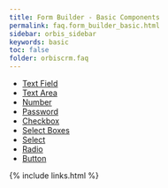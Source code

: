 ```yaml
---
title: Form Builder - Basic Components
permalink: faq.form_builder_basic.html
sidebar: orbis_sidebar
keywords: basic 
toc: false
folder: orbiscrm.faq
---
```


<ul id="profileTabs" class="nav nav-tabs">
    <li><a href="#text-field" data-toggle="tab">Text Field</a></li>
    <li><a href="#text-area" data-toggle="tab">Text Area</a></li>
    <li><a href="#number" data-toggle="tab">Number</a></li>
    <li><a href="#password" data-toggle="tab">Password</a></li>
    <li><a href="#checkbox" data-toggle="tab">Checkbox</a></li>
    <li><a href="#select-boxes" data-toggle="tab">Select Boxes</a></li>
    <li><a href="#select" data-toggle="tab">Select</a></li>
    <li><a href="#radio" data-toggle="tab">Radio</a></li>
    <li><a href="#button" data-toggle="tab">Button</a></li>
</ul>
<div class="tab-content">
    <div role="tabpanel" class="tab-pane active" id="text-field">
        <div class="panel-group" id="accordion">
        </div>
        <!-- /.panel-group -->
    </div>
    <div role="tabpanel" class="tab-pane" id="text-area">
        <div class="panel-group" id="accordion">
        </div>
        <!-- /.panel-group -->
    </div>
    <div role="tabpanel" class="tab-pane" id="number">
        <div class="panel-group" id="accordion">
        </div>
        <!-- /.panel-group -->
    </div>
    <div role="tabpanel" class="tab-pane" id="password">
        <div class="panel-group" id="accordion">
        </div>
        <!-- /.panel-group -->
    </div>
    <div role="tabpanel" class="tab-pane" id="checkbox">
        <div class="panel-group" id="accordion">
        </div>
        <!-- /.panel-group -->
    </div>
    <div role="tabpanel" class="tab-pane" id="select-boxes">
        <div class="panel-group" id="accordion">
        </div>
        <!-- /.panel-group -->
    </div>
    <div role="tabpanel" class="tab-pane" id="select">
        <div class="panel-group" id="accordion">
        </div>
        <!-- /.panel-group -->
    </div>
    <div role="tabpanel" class="tab-pane" id="radio">
        <div class="panel-group" id="accordion">
        </div>
        <!-- /.panel-group -->
    </div>
    <div role="tabpanel" class="tab-pane" id="button">
        <div class="panel-group" id="accordion">
        </div>
        <!-- /.panel-group -->
    </div>
</div>

{% include links.html %}
